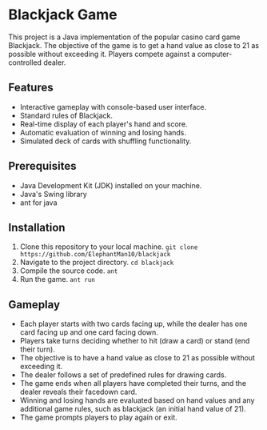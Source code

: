 # Blackjack Game

This project is a Java implementation of the popular casino card game Blackjack. The objective of the game is to get a hand value as close to 21 as possible without exceeding it. Players compete against a computer-controlled dealer.

## Features

- Interactive gameplay with console-based user interface.
- Standard rules of Blackjack.
- Real-time display of each player's hand and score.
- Automatic evaluation of winning and losing hands.
- Simulated deck of cards with shuffling functionality.

## Prerequisites

- Java Development Kit (JDK) installed on your machine.
- Java's Swing library
- ant for java

## Installation

1. Clone this repository to your local machine. ``git clone https://github.com/ElephantMan10/blackjack``
2. Navigate to the project directory. ``cd blackjack``
3. Compile the source code. ``ant``
4. Run the game. ``ant run``

## Gameplay

- Each player starts with two cards facing up, while the dealer has one card facing up and one card facing down.
- Players take turns deciding whether to hit (draw a card) or stand (end their turn).
- The objective is to have a hand value as close to 21 as possible without exceeding it.
- The dealer follows a set of predefined rules for drawing cards.
- The game ends when all players have completed their turns, and the dealer reveals their facedown card.
- Winning and losing hands are evaluated based on hand values and any additional game rules, such as blackjack (an initial hand value of 21).
- The game prompts players to play again or exit.
